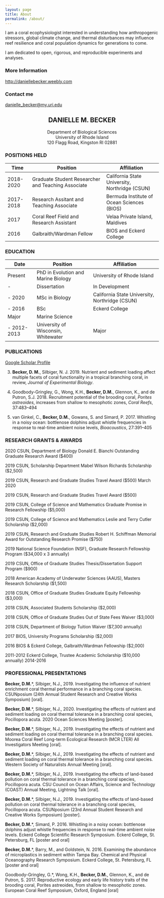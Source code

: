---layout: pagetitle: Aboutpermalink: /about/---I am a coral ecophysiologist interested in understanding how anthropogenic stressors, global climate change, and thermal disturbances may influence reef resilience and coral population dynamics for generations to come.I am dedicated to open, rigorous, and reproducible experiments and analyses.### More Informationhttp://daniellebecker.weebly.com### Contact me[danielle_becker@my.uri.edu](mailto:hputnam@uri.edu)## <center>DANIELLE M. BECKER</center><center>Department of Biological Sciences</center><center>University of Rhode Island</center><center>120 Flagg Road, Kingston RI 02881</center>### **POSITIONS HELD**Time|Position| Affiliation--|--|--2018-2020    | Graduate Student Researcher and Teaching Associate | California State University, Northridge (CSUN)2017-2018    | Research Assitant and Teaching Associate | Bermuda Institute of Ocean Sciences (BIOS)2017      | Coral Reef Field and Research Assistant | Velaa Private Island, Maldives2016      | Galbraith/Wardman Fellow | BIOS and Eckerd College### **EDUCATION**Date|Position| Affiliation --|--|--Present |    PhD in Evolution and Marine Biology | University of Rhode Island- |Dissertation| In Development- 2020 |    MSc in Biology | California State University, Northridge (CSUN) |Thesis| The influence of nutrient and sediment loading on multiple facets of coral functionality in branching coral species- 2016|  BSc | Eckerd College| Major | Marine Science- 2012-2013| University of Wisconsin, Whitewater | Major | Marine Biology### **PUBLICATIONS**[Google Scholar Profile](https://scholar.google.com/citations?user=b1FueckAAAAJ&hl=en)3. **Becker, D. M.**, Silbiger, N. J. 2019. Nutrient and sediment loading affect multiple facets of coral functionality in a tropical branching coral, in review, *Journal of Experimental Biology*.2. Goodbody-Gringley, G., Wong, K.H., **Becker, D.M.**, Glennon, K., and de Putron, S.J. 2018. Recruitment potential of the brooding coral, *Porites astreoides*, increases from shallow to mesophotic zones, *Coral Reefs*, 37:483–4941. van Ginkel, C., **Becker, D.M.**, Gowans, S. and Simard, P. 2017. Whistling in a noisy ocean: bottlenose dolphins adjust whistle frequencies in response to real-time ambient noise levels, *Bioacoustics*, 27:391–405	   ### **RESEARCH GRANTS & AWARDS**2020        CSUN, Department of Biology Donald E. Bianchi Outstanding Graduate Research Award ($400)2019        CSUN, Scholarship Department Mabel Wilson Richards Scholarship ($2,500)2019        CSUN, Research and Graduate Studies Travel Award ($500) March 20202019        CSUN, Research and Graduate Studies Travel Award ($500)2019        CSUN, College of Science and Mathematics Graduate Promise in Research Fellowship ($5,000)2019        CSUN, College of Science and Mathematics Leslie and Terry Cutler Scholarship ($2,000)2019        CSUN, Research and Graduate Studies Robert H. Schiffman Memorial Award for Outstanding Research                Promise ($750)2019        National Science Foundation (NSF), Graduate Research Fellowship Program ($34,000 x 3 annually)2019        CSUN, Office of Graduate Studies Thesis/Dissertation Support Program ($900)2018        American Academy of Underwater Sciences (AAUS), Masters Research Scholarship ($1,500)2018        CSUN, Office of Graduate Studies Graduate Equity Fellowship ($3,000)2018        CSUN, Associated Students Scholarship ($2,000)2018        CSUN, Office of Graduate Studies Out of State Fees Waiver ($3,000)2018        CSUN, Department of Biology Tuition Waiver ($7,300 annually)2017        BIOS, University Programs Scholarship ($2,000)2016        BIOS & Eckerd College, Galbraith/Wardman Fellowship ($2,000)2011-2012       Eckerd College, Trustee Academic Scholarship ($10,000 annually)2014-2016 ### **PROFESSIONAL PRESENTATIONS****Becker, D.M.***, Silbiger, N.J., 2019. Investigating the influence of nutrient enrichment coral thermal performance in a        branching coral species. CSUNposium (24th Annual Student Research and Creative Works Symposium) [oral].        **Becker, D.M.***, Silbiger, N.J., 2020. Investigating the effects of nutrient and sediment loading on coral thermal        tolerance in a branching coral species, Pocillopora acuta. 2020 Ocean Sciences Meeting [poster].**Becker, D.M.***, Silbiger, N.J., 2019. Investigating the effects of nutrient and sediment loading on coral thermal        tolerance in a branching coral species. Moorea Coral Reef Long-term Ecological Research (MCR LTER) All        Investigators Meeting [oral].**Becker, D.M.***, Silbiger, N.J., 2019. Investigating the effects of nutrient and sediment loading on coral thermal        tolerance in a branching coral species. Western Society of Naturalists Annual Meeting [oral].**Becker, D.M.***, Silbiger, N.J., 2019. Investigating the effects of land-based pollution on coral thermal tolerance in a        branching coral species, Pocillopora acuta. CSU Council on Ocean Affairs, Science and Technology (COAST)        Annual Meeting, Lightning Talk [oral].**Becker, D.M.***, Silbiger, N.J., 2019. Investigating the effects of land-based pollution on coral thermal tolerance in a        branching coral species, Pocillopora acuta. CSUNposium (23rd Annual Student Research and Creative Works        Symposium) [poster].**Becker, D.M.***, Simard, P. 2016. Whistling in a noisy ocean: bottlenose dolphins adjust whistle frequencies in        response to real-time ambient noise levels. Eckerd College Scientific Research Symposium. Eckerd College, St.        Petersburg, FL [poster and oral]**Becker, D.M.***, Barry, M., and Goldstein, N. 2016. Examining the abundance of microplastics in sediment within        Tampa Bay. Chemical and Physical Oceanography Research Symposium. Eckerd College, St. Petersburg, FL        [poster and oral]Goodbody-Gringley, G.*, Wong, K.H., **Becker, D.M.**, Glennon, K., and de Putron, S. 2017. Reproductive ecology        and early life history traits of the brooding coral, Porites astreoides, from shallow to mesophotic zones. European        Coral Reef Symposium, Oxford, England [oral]